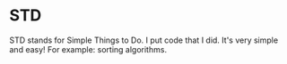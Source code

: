 # STD
STD stands for Simple Things to Do. I put code that I did. It's very simple and easy! For example: sorting algorithms.
